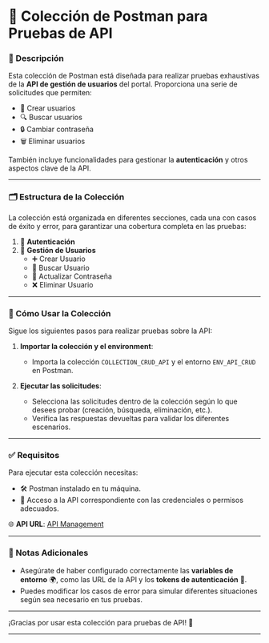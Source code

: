 
# 🧰 Colección de Postman para Pruebas de API

### 📝 Descripción

Esta colección de Postman está diseñada para realizar pruebas exhaustivas de la **API de gestión de usuarios** del portal. Proporciona una serie de solicitudes que permiten:

- 👤 Crear usuarios
- 🔍 Buscar usuarios
- 🔒 Cambiar contraseña
- 🗑️ Eliminar usuarios

También incluye funcionalidades para gestionar la **autenticación** y otros aspectos clave de la API.

---

### 🗂️ Estructura de la Colección

La colección está organizada en diferentes secciones, cada una con casos de éxito y error, para garantizar una cobertura completa en las pruebas:

1. 🔐 **Autenticación**
2. 👥 **Gestión de Usuarios**
   - ➕ Crear Usuario
   - 🔎 Buscar Usuario
   - 🔄 Actualizar Contraseña
   - ❌ Eliminar Usuario

---

### 🚀 Cómo Usar la Colección

Sigue los siguientes pasos para realizar pruebas sobre la API:

1. **Importar la colección y el environment**:
   - Importa la colección `COLLECTION_CRUD_API` y el entorno `ENV_API_CRUD` en Postman.

2. **Ejecutar las solicitudes**:
   - Selecciona las solicitudes dentro de la colección según lo que desees probar (creación, búsqueda, eliminación, etc.).
   - Verifica las respuestas devueltas para validar los diferentes escenarios.

---

### ✅ Requisitos

Para ejecutar esta colección necesitas:

- 🛠️ Postman instalado en tu máquina.
- 🔑 Acceso a la API correspondiente con las credenciales o permisos adecuados.

🌐 **API URL**: [API Management](http://a28e9d3596b5a4cddbd8ae2d2c0eb6ce-600686809.sa-east-1.elb.amazonaws.com)

---

### 📝 Notas Adicionales

- Asegúrate de haber configurado correctamente las **variables de entorno** 🌍, como las URL de la API y los **tokens de autenticación** 🔑.
- Puedes modificar los casos de error para simular diferentes situaciones según sea necesario en tus pruebas.

---

¡Gracias por usar esta colección para pruebas de API! 🎯

---
